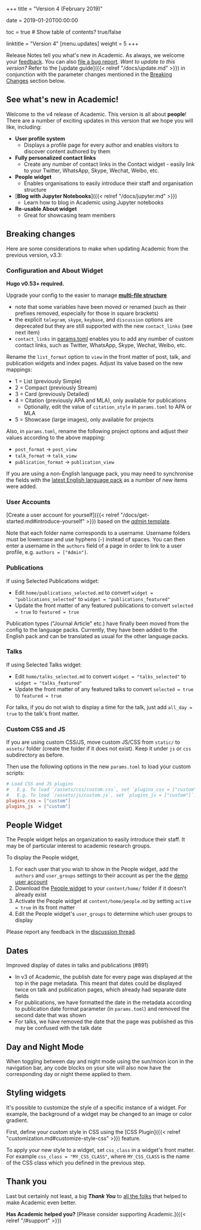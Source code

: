 +++
title = "Version 4 (February 2019)"

date = 2019-01-20T00:00:00

toc = true  # Show table of contents? true/false

linktitle = "Version 4"
[menu.updates]
  weight = 5
+++

Release Notes tell you what's new in Academic. As always, we welcome your [feedback](https://github.com/gcushen/hugo-academic/issues). You can also [file a bug report](https://github.com/gcushen/hugo-academic/issues). *Want to update to this version?* Refer to the [update guide]({{< relref "/docs/update.md" >}}) in conjunction with the parameter changes mentioned in the [Breaking Changes](#breaking-changes) section below.

## See what's new in Academic!

Welcome to the v4 release of Academic. This version is all about **people**! There are a number of exciting updates in this version that we hope you will like, including:

- **User profile system**
  - Displays a profile page for every author and enables visitors to discover content authored by them
- **Fully personalized contact links**
  - Create any number of contact links in the Contact widget - easily link to your Twitter, WhatsApp, Skype, Wechat, Weibo, etc.
- **People widget**
  - Enables organisations to easily introduce their staff and organisation structure
- [**Blog with Jupyter Notebooks**]({{< relref "/docs/jupyter.md" >}})
  - Learn how to blog in Academic using Jupyter notebooks
- **Re-usable About widget**
  - Great for showcasing team members

## Breaking changes

Here are some considerations to make when updating Academic from the previous version, v3.3:

### Configuration and About Widget

**Hugo v0.53+ required.**

Upgrade your config to the easier to manage [**multi-file structure**](https://github.com/gcushen/hugo-academic/tree/master/exampleSite/config/_default)

  - note that some variables have been moved or renamed (such as their prefixes removed, especially for those in square brackets)
  - the explicit `telegram`, `skype`, `keybase`, and `discussion` options are deprecated but they are still supported with the new `contact_links` (see next item)
  - `contact_links` in [params.toml](https://github.com/gcushen/hugo-academic/blob/master/exampleSite/config/_default/params.toml) enables you to add any number of custom contact links, such as Twitter, WhatsApp, Skype, Wechat, Weibo, etc.

Rename the `list_format` option to `view` in the front matter of post, talk, and publication widgets and index pages. Adjust its value based on the new mappings:

- 1 = List (previously Simple)
- 2 = Compact (previously Stream)
- 3 = Card (previously Detailed)
- 4 = Citation (previously APA and MLA), only available for publications
  - Optionally, edit the value of `citation_style` in `params.toml` to APA or MLA
- 5 = Showcase (large images), only available for projects

Also, in `params.toml`, rename the following project options and adjust their values according to the above mapping:

- `post_format` -> `post_view`
- `talk_format` -> `talk_view`
- `publication_format` -> `publication_view`

If you are using a non-English language pack, you may need to synchronise the fields with the [latest English language pack](https://github.com/gcushen/hugo-academic/blob/master/i18n/en.yaml) as a number of new items were added.

### User Accounts

[Create a user account for yourself]({{< relref "/docs/get-started.md#introduce-yourself" >}}) based on the [*admin* template](https://github.com/gcushen/hugo-academic/tree/master/exampleSite/content/author).

Note that each folder name corresponds to a username. Username folders must be lowercase and use hyphens (-) instead of spaces. You can then enter a username in the `authors` field of a page in order to link to a user profile, e.g. `authors = ["Admin"]`.

### Publications

If using Selected Publications widget:

- Edit `home/publications_selected.md` to convert `widget = "publications_selected"` to `widget = "publications_featured"`
- Update the front matter of any featured publications to convert `selected = true` to `featured = true`

Publication types ("Journal Article" etc.) have finally been moved from the config to the language packs. Currently, they have been added to the English pack and can be translated as usual for the other language packs.

### Talks

If using Selected Talks widget:

- Edit `home/talks_selected.md` to convert `widget = "talks_selected"` to `widget = "talks_featured"`
- Update the front matter of any featured talks to convert `selected = true` to `featured = true`

For talks, if you do not wish to display a time for the talk, just add `all_day = true` to the talk's front matter.

### Custom CSS and JS

If you are using custom CSS/JS, move custom JS/CSS from `static/` to `assets/` folder (create the folder if it does not exist). Keep it under `js` or `css` subdirectory as before.

Then use the following options in the new `params.toml` to load your custom scripts:

```toml
# Load CSS and JS plugins
#   E.g. To load `/assets/css/custom.css`, set `plugins_css = ["custom"]`.
#   E.g. To load `/assets/js/custom.js`, set `plugins_js = ["custom"]`.
plugins_css = ["custom"]
plugins_js  = ["custom"]
```

## People Widget

The People widget helps an organization to easily introduce their staff. It may be of particular interest to academic research groups.

To display the People widget,

1. For each user that you wish to show in the People widget, add the `authors` and `user_groups` settings to their account as per the the [demo user account](https://raw.githubusercontent.com/gcushen/hugo-academic/master/exampleSite/content/author/admin/_index.md)
2. Download the [People widget](https://raw.githubusercontent.com/gcushen/hugo-academic/master/exampleSite/content/home/people.md) to your `content/home/` folder if it doesn't already exist
3. Activate the People widget at `content/home/people.md` by setting `active = true` in its front matter
4. Edit the People widget's `user_groups` to determine which user groups to display

Please report any feedback in the [discussion thread](https://github.com/gcushen/hugo-academic/issues/274).

## Dates

Improved display of dates in talks and publications (#891)

- In v3 of Academic, the publish date for every page was displayed at the top in the page metadata. This meant that dates could be displayed twice on talk and publication pages, which already had separate date fields
- For publications, we have formatted the date in the metadata according to publication date format parameter (in `params.toml`) and removed the second date that was shown
- For talks, we have removed the date that the page was published as this may be confused with the talk date

## Day and Night Mode

When toggling between day and night mode using the sun/moon icon in the navigation bar, any code blocks on your site will also now have the corresponding day or night theme applied to them.

## Styling widgets

It's possible to customize the style of a specific instance of a widget. For example, the background of a widget may be changed to an image or color gradient.

First, define your custom style in CSS using the [CSS Plugin]({{< relref "customization.md#customize-style-css" >}}) feature.

To apply your new style to a widget, set `css_class` in a widget's front matter. For example `css_class = "MY_CSS_CLASS"`, where `MY_CSS_CLASS` is the name of the CSS class which you defined in the previous step.

## Thank you

Last but certainly not least, a big **_Thank You_** to [all the folks](https://github.com/gcushen/hugo-academic/graphs/contributors) that helped to make Academic even better.

**Has Academic helped you?** [Please consider supporting Academic.]({{< relref "/#support" >}})
